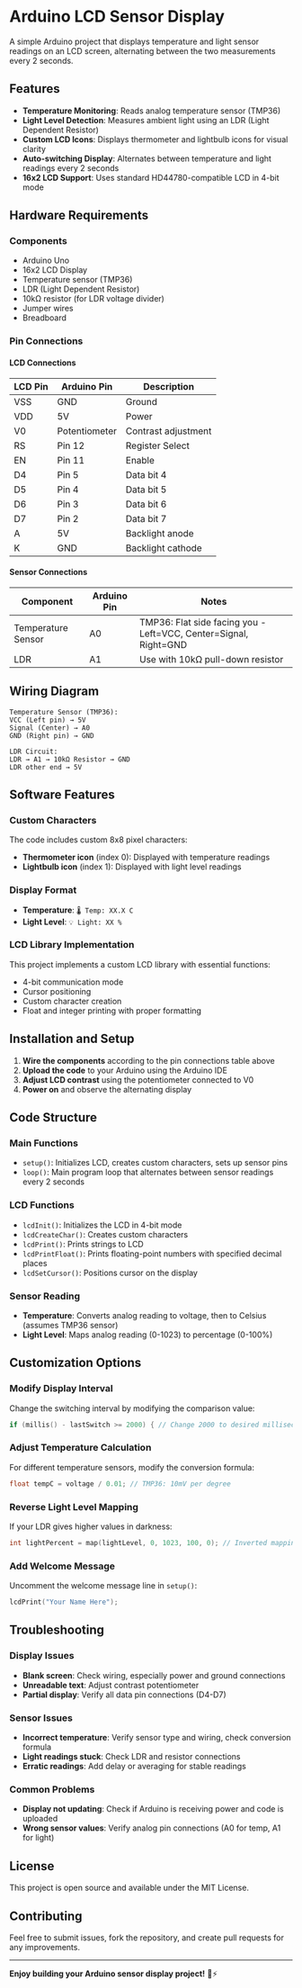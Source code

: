 # Arduino LCD Sensor Display

A simple Arduino project that displays temperature and light sensor readings on an LCD screen, alternating between the two measurements every 2 seconds.

## Features

- **Temperature Monitoring**: Reads analog temperature sensor (TMP36)
- **Light Level Detection**: Measures ambient light using an LDR (Light Dependent Resistor)
- **Custom LCD Icons**: Displays thermometer and lightbulb icons for visual clarity
- **Auto-switching Display**: Alternates between temperature and light readings every 2 seconds
- **16x2 LCD Support**: Uses standard HD44780-compatible LCD in 4-bit mode

## Hardware Requirements

### Components
- Arduino Uno 
- 16x2 LCD Display 
- Temperature sensor (TMP36)
- LDR (Light Dependent Resistor)
- 10kΩ resistor (for LDR voltage divider)
- Jumper wires
- Breadboard

### Pin Connections

#### LCD Connections
| LCD Pin | Arduino Pin | Description |
|---------|-------------|-------------|
| VSS     | GND         | Ground |
| VDD     | 5V          | Power |
| V0      | Potentiometer | Contrast adjustment |
| RS      | Pin 12      | Register Select |
| EN      | Pin 11      | Enable |
| D4      | Pin 5       | Data bit 4 |
| D5      | Pin 4       | Data bit 5 |
| D6      | Pin 3       | Data bit 6 |
| D7      | Pin 2       | Data bit 7 |
| A       | 5V          | Backlight anode |
| K       | GND         | Backlight cathode |

#### Sensor Connections
| Component | Arduino Pin | Notes |
|-----------|-------------|-------|
| Temperature Sensor | A0 | TMP36: Flat side facing you - Left=VCC, Center=Signal, Right=GND |
| LDR | A1 | Use with 10kΩ pull-down resistor |

## Wiring Diagram

```
Temperature Sensor (TMP36):
VCC (Left pin) → 5V
Signal (Center) → A0
GND (Right pin) → GND

LDR Circuit:
LDR → A1 → 10kΩ Resistor → GND
LDR other end → 5V
```

## Software Features

### Custom Characters
The code includes custom 8x8 pixel characters:
- **Thermometer icon** (index 0): Displayed with temperature readings
- **Lightbulb icon** (index 1): Displayed with light level readings

### Display Format
- **Temperature**: `🌡 Temp: XX.X C`
- **Light Level**: `💡 Light: XX %`

### LCD Library Implementation
This project implements a custom LCD library with essential functions:
- 4-bit communication mode
- Cursor positioning
- Custom character creation
- Float and integer printing with proper formatting

## Installation and Setup

1. **Wire the components** according to the pin connections table above
2. **Upload the code** to your Arduino using the Arduino IDE
3. **Adjust LCD contrast** using the potentiometer connected to V0
4. **Power on** and observe the alternating display

## Code Structure

### Main Functions
- `setup()`: Initializes LCD, creates custom characters, sets up sensor pins
- `loop()`: Main program loop that alternates between sensor readings every 2 seconds

### LCD Functions
- `lcdInit()`: Initializes the LCD in 4-bit mode
- `lcdCreateChar()`: Creates custom characters
- `lcdPrint()`: Prints strings to LCD
- `lcdPrintFloat()`: Prints floating-point numbers with specified decimal places
- `lcdSetCursor()`: Positions cursor on the display

### Sensor Reading
- **Temperature**: Converts analog reading to voltage, then to Celsius (assumes TMP36 sensor)
- **Light Level**: Maps analog reading (0-1023) to percentage (0-100%)

## Customization Options

### Modify Display Interval
Change the switching interval by modifying the comparison value:
```cpp
if (millis() - lastSwitch >= 2000) { // Change 2000 to desired milliseconds
```

### Adjust Temperature Calculation
For different temperature sensors, modify the conversion formula:
```cpp
float tempC = voltage / 0.01; // TMP36: 10mV per degree
```

### Reverse Light Level Mapping
If your LDR gives higher values in darkness:
```cpp
int lightPercent = map(lightLevel, 0, 1023, 100, 0); // Inverted mapping
```

### Add Welcome Message
Uncomment the welcome message line in `setup()`:
```cpp
lcdPrint("Your Name Here");
```

## Troubleshooting

### Display Issues
- **Blank screen**: Check wiring, especially power and ground connections
- **Unreadable text**: Adjust contrast potentiometer
- **Partial display**: Verify all data pin connections (D4-D7)

### Sensor Issues
- **Incorrect temperature**: Verify sensor type and wiring, check conversion formula
- **Light readings stuck**: Check LDR and resistor connections
- **Erratic readings**: Add delay or averaging for stable readings

### Common Problems
- **Display not updating**: Check if Arduino is receiving power and code is uploaded
- **Wrong sensor values**: Verify analog pin connections (A0 for temp, A1 for light)

## License

This project is open source and available under the MIT License.

## Contributing

Feel free to submit issues, fork the repository, and create pull requests for any improvements.

---

**Enjoy building your Arduino sensor display project!** 🔧⚡
